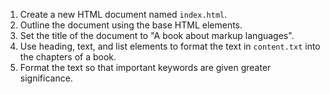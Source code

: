 1. Create a new HTML document named `index.html`.
2. Outline the document using the base HTML elements.
3. Set the title of the document to "A book about markup languages".
4. Use heading, text, and list elements to format the text in `content.txt` into the chapters of a book.
5. Format the text so that important keywords are given greater significance.
